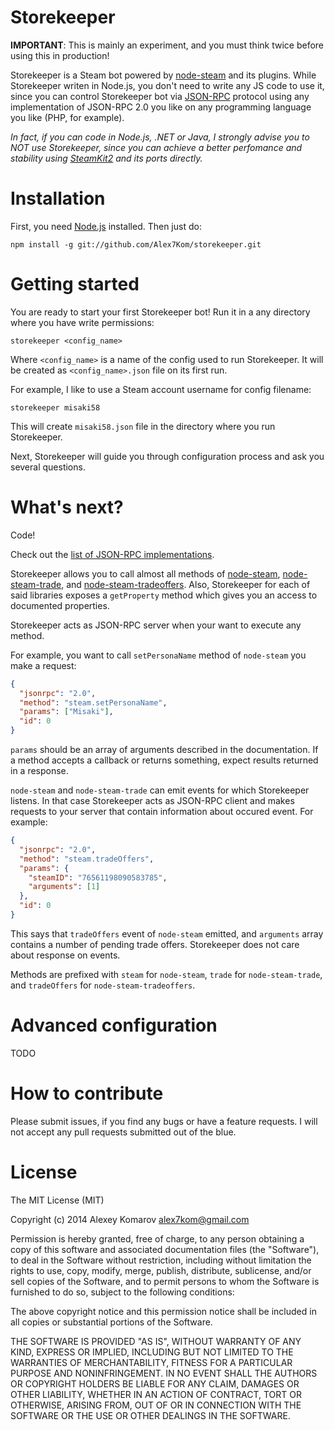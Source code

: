 # Storekeeper

__IMPORTANT__: This is mainly an experiment, and you must think twice before using this in production!

Storekeeper is a Steam bot powered by [node-steam](https://github.com/seishun/node-steam) and its plugins. While Storekeeper writen in Node.js, you don't need to write any JS code to use it, since you can control Storekeeper bot via [JSON-RPC](#) protocol using any implementation of JSON-RPC 2.0 you like on any programming language you like (PHP, for example).

_In fact, if you can code in Node.js, .NET or Java, I strongly advise you to NOT use Storekeeper, since you can achieve a better perfomance and stability using [SteamKit2](https://github.com/SteamRE/SteamKit) and its ports directly._

# Installation

First, you need [Node.js](http://nodejs.org/) installed. Then just do:

```
npm install -g git://github.com/Alex7Kom/storekeeper.git
```

# Getting started

You are ready to start your first Storekeeper bot!
Run it in a any directory where you have write permissions:

```
storekeeper <config_name>
```

Where `<config_name>` is a name of the config used to run Storekeeper. It will be created as `<config_name>.json` file on its first run.

For example, I like to use a Steam account username for config filename:

```
storekeeper misaki58
```

This will create `misaki58.json` file in the directory where you run Storekeeper.

Next, Storekeeper will guide you through configuration process and ask you several questions.

# What's next?

Code!

Check out the [list of JSON-RPC implementations](https://en.wikipedia.org/wiki/JSON-RPC#Implementations).

Storekeeper allows you to call almost all methods of [node-steam](https://github.com/seishun/node-steam), [node-steam-trade](https://github.com/seishun/node-steam-trade), and [node-steam-tradeoffers](https://github.com/Alex7Kom/node-steam-tradeoffers). Also, Storekeeper for each of said libraries exposes a `getProperty` method which gives you an access to documented properties.

Storekeeper acts as JSON-RPC server when your want to execute any method.

For example, you want to call `setPersonaName` method of `node-steam` you make a request:

```json
{
  "jsonrpc": "2.0",
  "method": "steam.setPersonaName",
  "params": ["Misaki"],
  "id": 0
}
```

`params` should be an array of arguments described in the documentation. If a method accepts a callback or returns something, expect results returned in a response.

`node-steam` and `node-steam-trade` can emit events for which Storekeeper listens. In that case Storekeeper acts as JSON-RPC client and makes requests to your server that contain information about occured event. For example:

```json
{
  "jsonrpc": "2.0",
  "method": "steam.tradeOffers",
  "params": {
    "steamID": "76561198090583785",
    "arguments": [1]
  },
  "id": 0
}
```

This says that `tradeOffers` event of `node-steam` emitted, and `arguments` array contains a number of pending trade offers. Storekeeper does not care about response on events.

Methods are prefixed with `steam` for `node-steam`, `trade` for `node-steam-trade`, and `tradeOffers` for `node-steam-tradeoffers`.

# Advanced configuration

TODO

# How to contribute

Please submit issues, if you find any bugs or have a feature requests. I will not accept any pull requests submitted out of the blue.

# License

The MIT License (MIT)

Copyright (c) 2014 Alexey Komarov <alex7kom@gmail.com>

Permission is hereby granted, free of charge, to any person obtaining a copy of
this software and associated documentation files (the "Software"), to deal in
the Software without restriction, including without limitation the rights to
use, copy, modify, merge, publish, distribute, sublicense, and/or sell copies of
the Software, and to permit persons to whom the Software is furnished to do so,
subject to the following conditions:

The above copyright notice and this permission notice shall be included in all
copies or substantial portions of the Software.

THE SOFTWARE IS PROVIDED "AS IS", WITHOUT WARRANTY OF ANY KIND, EXPRESS OR
IMPLIED, INCLUDING BUT NOT LIMITED TO THE WARRANTIES OF MERCHANTABILITY, FITNESS
FOR A PARTICULAR PURPOSE AND NONINFRINGEMENT. IN NO EVENT SHALL THE AUTHORS OR
COPYRIGHT HOLDERS BE LIABLE FOR ANY CLAIM, DAMAGES OR OTHER LIABILITY, WHETHER
IN AN ACTION OF CONTRACT, TORT OR OTHERWISE, ARISING FROM, OUT OF OR IN
CONNECTION WITH THE SOFTWARE OR THE USE OR OTHER DEALINGS IN THE SOFTWARE.